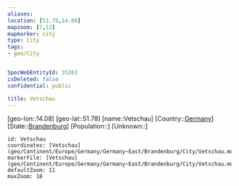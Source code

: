 ```yaml
---
aliases: 
location: [51.78,14.08]
mapzoom: [7,12] 
mapmarker: city 
type: City
tags:
- geo/City


SpocWebEntityId: 35263
isDeleted: false
confidential: public

title: Vetschau
---
```

[geo-lon::14.08]
[geo-lat::51.78]
[name::Vetschau]
[Country::[Germany](geo/Continent/Europe/Germany.md)]
[State::[Brandenburg](geo/Continent/Europe/Germany/Germany~East/Brandenburg.md)]
[Population::]
[Unknown::]


```leaflet
id: Vetschau
coordinates: [Vetschau](geo/Continent/Europe/Germany/Germany~East/Brandenburg/City/Vetschau.md)
markerFile: [Vetschau](geo/Continent/Europe/Germany/Germany~East/Brandenburg/City/Vetschau.md)
defaultZoom: 11 
maxZoom: 18
```


